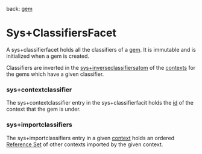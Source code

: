 back: [gem](../basics/gem.md#Facets)

# Sys+ClassifiersFacet

A sys+classifierfacet holds all the classifiers of a [gem](../basics/gem.md). It is immutable and is initialized when a gem is created.

Classifiers are inverted in the [sys+inverseclassifiersatom](../atoms/sys+inverseclassifiersatom.md) of the [contexts](../basics/context.md) for the gems which have a given classifier.

### sys+contextclassifier

The sys+contextclassifier entry in the sys+classifierfacit holds the [id](../basics/id.md) of the context that the gem is under.

### sys+importclassifiers

The sys+importclassifiers entry in a given [context](../basics/context.md) holds an ordered [Reference Set](../basics/referencemap.md#Reference%20Sets) of other contexts imported by the given context.
